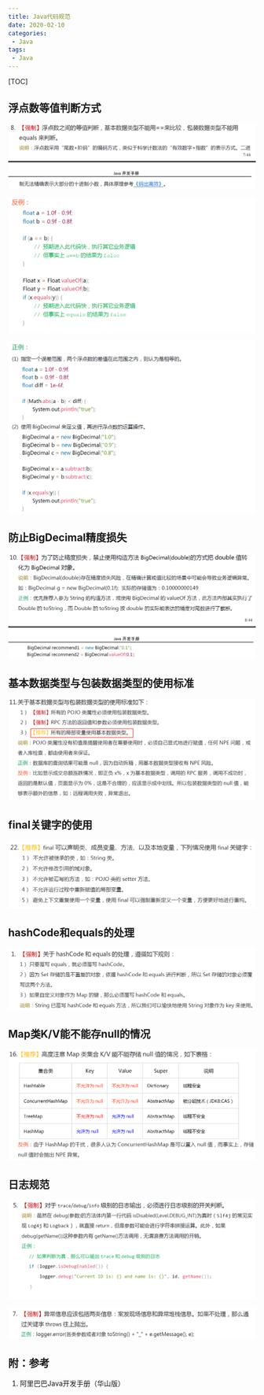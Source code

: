 ```yaml
---
title: Java代码规范
date: 2020-02-10
categories: 
 - Java
tags: 
 - Java
---
```


[TOC]

## 浮点数等值判断方式

![](./assets/alibaba/1_(4)_8_1.png)

![](./assets/alibaba/1_(4)_8_2.png)

![](./assets/alibaba/1_(4)_8_3.png)

## 防止BigDecimal精度损失

![](./assets/alibaba/1_(4)_10.png)

## 基本数据类型与包装数据类型的使用标准

![](./assets/alibaba/1_(4)_11.png)

## final关键字的使用

![](./assets/alibaba/1_(4)_22.png)

## hashCode和equals的处理

![](./assets/alibaba/1_(5)_1.png)

## Map类K/V能不能存null的情况

![](./assets/alibaba/1_(5)_16.png)

## 日志规范

![](./assets/alibaba/2_(2)_5.png)

![](./assets/alibaba/2_(2)_7.png)

## 附：参考

1. 阿里巴巴Java开发手册（华山版）